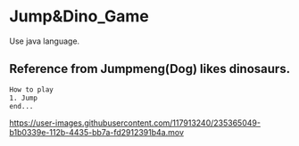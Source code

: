 # Jump&Dino_Game
Use java language.
## Reference from Jumpmeng(Dog) likes dinosaurs.


```bash
How to play
1. Jump
end...
```

https://user-images.githubusercontent.com/117913240/235365049-b1b0339e-112b-4435-bb7a-fd2912391b4a.mov


